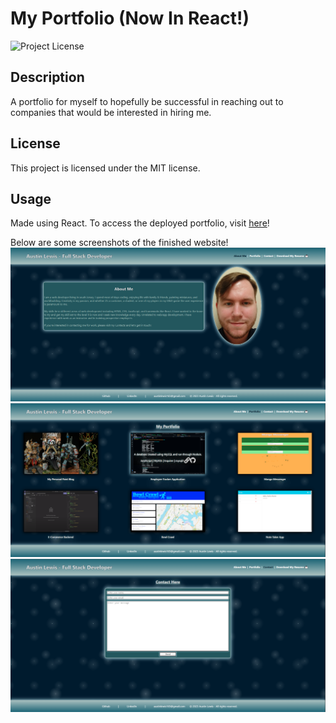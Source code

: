 
# My Portfolio (Now In React!)
![Project License](https://img.shields.io/badge/license-MIT-orange.svg)

## Description
A portfolio for myself to hopefully be successful in reaching out to companies that would be interested in hiring me.

## License
This project is licensed under the MIT license.

## Usage
Made using React. To access the deployed portfolio, visit [here](https://austinlewisdeveloper.netlify.app/)!

Below are some screenshots of the finished website!
![alt text](./public/PortfolioPreview1.png)
![alt text](./public/PortfolioPreview2.png)
![alt text](./public/PortfolioPreview3.png)
